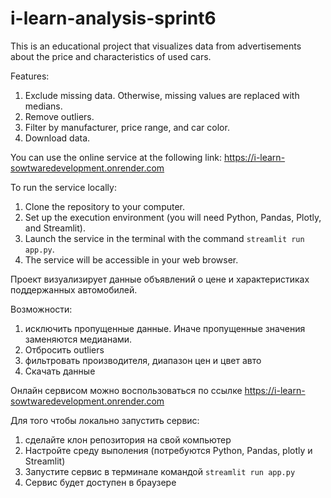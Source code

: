 # i-learn-analysis-sprint6


This is an educational project that visualizes data from advertisements about the price and characteristics of used cars.

Features:
1. Exclude missing data. Otherwise, missing values are replaced with medians.
2. Remove outliers.
3. Filter by manufacturer, price range, and car color.
4. Download data.

You can use the online service at the following link:
https://i-learn-sowtwaredevelopment.onrender.com

To run the service locally:
1. Clone the repository to your computer.
2. Set up the execution environment (you will need Python, Pandas, Plotly, and Streamlit).
3. Launch the service in the terminal with the command `streamlit run app.py`.
4. The service will be accessible in your web browser.


Проект визуализирует данные объявлений о цене и характеристиках поддержанных автомобилей.

Возможности:
1. исключить пропущенные данные. Иначе пропущенные значения заменяются медианами.
2. Отбросить outliers
3. фильтровать производителя, диапазон цен и цвет авто
4. Скачать данные

Онлайн сервисом можно воспользоваться по ссылке 
https://i-learn-sowtwaredevelopment.onrender.com

Для того чтобы локально запустить сервис:
1. сделайте клон репозитория на свой компьютер
2. Настройте среду выполения (потребуются Python, Pandas, plotly и Streamlit)
3. Запустите сервис в терминале командой `streamlit run app.py`
4. Сервис будет доступен в браузере 




